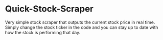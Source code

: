 # Quick-Stock-Scraper
Very simple stock scraper that outputs the current stock price in real time. Simply change the stock ticker in the code and you can stay up to date with how the stock is performing that day.
